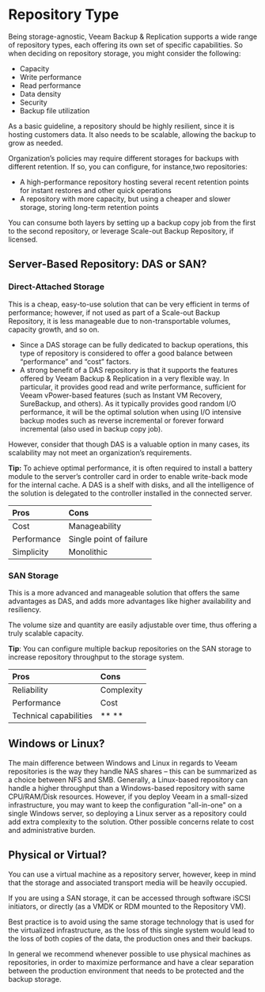 # Repository Type
Being storage-agnostic, Veeam Backup & Replication supports a wide range of repository types, each offering its own set of specific capabilities. So when deciding on repository storage, you might consider the following:
-   Capacity
-   Write performance
-   Read performance
-   Data density
-   Security
-   Backup file utilization

As a basic guideline, a repository should be highly resilient, since it is hosting customers data. It also needs to be scalable, allowing the backup to grow as needed.

Organization’s policies may require different storages for backups with different retention. If so, you can configure, for instance,two repositories:
-   A high-performance repository hosting several recent retention points for instant restores and other quick operations
-   A repository with more capacity, but using a cheaper and slower storage, storing long-term retention points

You can consume both layers by setting up a backup copy job from the first to the second repository, or leverage Scale-out Backup Repository, if licensed.

## Server-Based Repository: DAS or SAN?

### Direct-Attached Storage
This is a cheap, easy-to-use solution that can be very efficient in terms of performance; however, if not used as part of a Scale-out Backup Repository, it is less manageable due to non-transportable volumes, capacity growth, and so on.
-   Since a DAS storage can be fully dedicated to backup operations, this type of repository is considered to offer a good balance between “performance” and “cost” factors.
-   A strong benefit of a DAS repository is that it supports the features offered by Veeam Backup & Replication in a very flexible way. In particular, it provides good read and write performance, sufficient for Veeam vPower-based features (such as Instant VM Recovery, SureBackup, and others). As it typically provides good random I/O performance, it will be the optimal solution when using I/O intensive backup modes such as reverse incremental or forever forward incremental (also used in backup copy job).

However, consider that though DAS is a valuable option in many cases, its scalability may not meet an organization’s requirements.

**Tip:** To achieve optimal performance, it is often required to install a battery module to the server’s controller card in order to enable write-back mode for the internal cache. A DAS is a shelf with disks, and all the intelligence of the solution is delegated to the controller installed in the connected server.

| Pros        | Cons                    |
|:------------|:------------------------|
| Cost        | Manageability           |
| Performance | Single point of failure |
| Simplicity  | Monolithic              |

### SAN Storage

This is a more advanced and manageable solution that offers the same advantages as DAS, and adds more advantages like higher availability and resiliency.

The volume size and quantity are easily adjustable over time, thus offering a truly scalable capacity.

**Tip**: You can configure multiple backup repositories on the SAN storage to increase repository throughput to the storage system.

| Pros                   | Cons       |
|:-----------------------|:-----------|
| Reliability            | Complexity |
| Performance            | Cost       |
| Technical capabilities | ** **      |

## Windows or Linux?
The main difference between Windows and Linux in regards to Veeam repositories is the way they handle NAS shares – this can be summarized as a choice between NFS and SMB. Generally, a Linux-based repository can handle a higher throughput than a Windows-based repository with same CPU/RAM/Disk resources. However, if you deploy Veeam in a small-sized infrastructure, you may want to keep the configuration "all-in-one" on a single Windows server, so deploying a Linux server as a repository could add extra complexity to the solution. Other possible concerns relate to cost and administrative burden.

## Physical or Virtual?
You can use a virtual machine as a repository server, however, keep in mind that the storage and associated transport media will be heavily occupied.

If you are using a SAN storage, it can be accessed through software iSCSI initiators, or directly (as a VMDK or RDM mounted to the Repository VM).

Best practice is to avoid using the same storage technology that is used for the virtualized infrastructure, as the loss of this single system would lead to the loss of both copies of the data, the production ones and their backups.

In general we recommend whenever possible to use physical machines as repositories, in order to maximize performance and have a clear separation between the production environment that needs to be protected and the backup storage.
